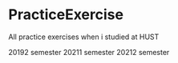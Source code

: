 # PracticeExercise

All practice exercises when i studied at HUST

20192 semester
20211 semester
20212 semester
